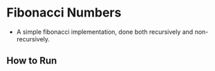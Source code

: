 # Fibonacci Numbers
- A simple fibonacci implementation, done both recursively and non-recursively.

## How to Run

